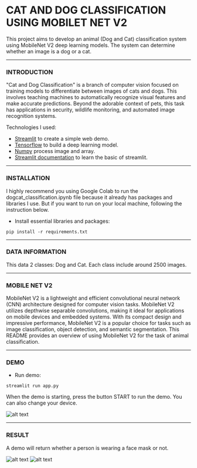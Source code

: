 # CAT AND DOG CLASSIFICATION USING MOBILET NET V2

This project aims to develop an animal (Dog and Cat) classification system using MobileNet V2 deep learning models. The system can determine whether an image is a dog or a cat.

 ---

### **INTRODUCTION**
"Cat and Dog Classification" is a branch of computer vision focused on training models to differentiate between images of cats and dogs. This involves teaching machines to automatically recognize visual features and make accurate predictions. Beyond the adorable context of pets, this task has applications in security, wildlife monitoring, and automated image recognition systems.

Technologies I used:
  - [Streamlit](https://streamlit.io/) to create a simple web demo.
  - [Tensorflow](https://www.tensorflow.org/) to build a deep learning model.
  - [Numpy](https://numpy.org) process image and array.
  - [Streamlit documentation](https://www.youtube.com/playlist?list=PLtqF5YXg7GLmCvTswG32NqQypOuYkPRUE) to learn the basic of streamlit.

---

### **INSTALLATION**
I highly recommend you using Google Colab to run the dogcat_classification.ipynb file because it already has packages and libraries I use. But if you want to run on your local machine, following the instruction below.
  - Install essential libraries and packages:
  
  ```
  pip install -r requirements.txt
  ```

---

### **DATA INFORMATION** 

This data 2 classes: Dog and Cat. Each class include around 2500 images.

---

### **MOBILE NET V2**

MobileNet V2 is a lightweight and efficient convolutional neural network (CNN) architecture designed for computer vision tasks. MobileNet V2 utilizes depthwise separable convolutions, making it ideal for applications on mobile devices and embedded systems. With its compact design and impressive performance, MobileNet V2 is a popular choice for tasks such as image classification, object detection, and semantic segmentation. This README provides an overview of using MobileNet V2 for the task of animal classification.

---

### **DEMO**
  - Run demo:
  
  ```
  streamlit run app.py
  ```

When the demo is starting, press the button START to run the demo. You can also change your device.


![alt text](dataset/demo.png)

---

### **RESULT**

A demo will return whether a person is wearing a face mask or not.

![alt text](dataset/mask.png)
![alt text](dataset/NoMask.png)
